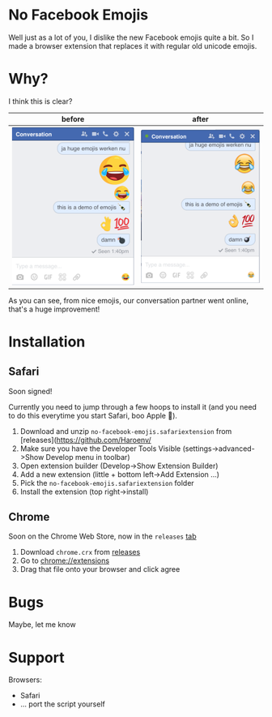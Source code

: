 # No Facebook Emojis

Well just as a lot of you, I dislike the new Facebook emojis quite a bit. So I made a browser extension that replaces it with regular old unicode emojis.

# Why?

I think this is clear?

before|after
---|---
![before](img/before.png) | ![after](img/after.png)

As you can see, from nice emojis, our conversation partner went online, that's a huge improvement!

# Installation

## Safari

Soon signed!

Currently you need to jump through a few hoops to install it (and you need to do this everytime you start Safari, boo Apple 😤).

1. Download and unzip `no-facebook-emojis.safariextension` from [releases](https://github.com/Haroenv/
1. Make sure you have the Developer Tools Visible (settings->advanced->Show Develop menu in toolbar)
1. Open extension builder (Develop->Show Extension Builder)
1. Add a new extension (little + bottom left->Add Extension ...)
1. Pick the `no-facebook-emojis.safariextension` folder
1. Install the extension (top right->install)

## Chrome

Soon on the Chrome Web Store, now in the `releases` [tab](https://github.com/Haroenv/no-facebook-emojis/releases/)

1. Download `chrome.crx` from [releases](https://github.com/Haroenv/no-facebook-emojis/releases/)
1. Go to <chrome://extensions>
1. Drag that file onto your browser and click agree

# Bugs

Maybe, let me know

# Support

Browsers:

* Safari
* ... port the script yourself
